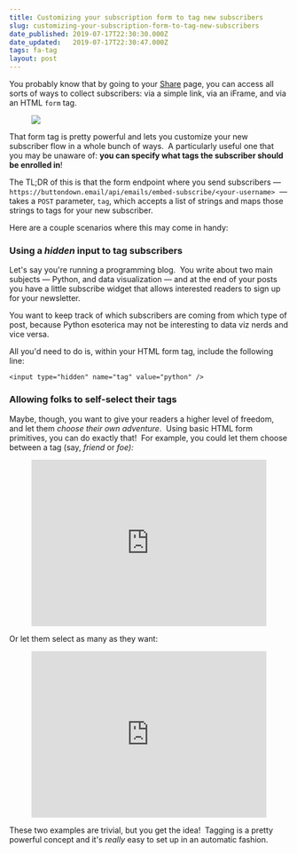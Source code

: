 ```yaml
---
title: Customizing your subscription form to tag new subscribers
slug: customizing-your-subscription-form-to-tag-new-subscribers
date_published: 2019-07-17T22:30:30.000Z
date_updated:   2019-07-17T22:30:47.000Z
tags: fa-tag
layout: post
---
```


<p>You probably know that by going to your <a href="https://buttondown.email/share">Share</a> page, you can access all sorts of ways to collect subscribers: via a simple link, via an iFrame, and via an HTML <code>form</code> tag.</p><!--kg-card-begin: image--><figure class="kg-card kg-image-card"><img src="https://blog.buttondown.email/content/images/2019/07/Screen-Shot-2019-07-17-at-3.19.18-PM.png" class="kg-image"></figure><!--kg-card-end: image--><p>That form tag is pretty powerful and lets you customize your new subscriber flow in a whole bunch of ways.  A particularly useful one that you may be unaware of: <strong>you can specify what tags the subscriber should be enrolled in</strong>!  </p><p>The TL;DR of this is that the form endpoint where you send subscribers —<code>https://buttondown.email/api/emails/embed-subscribe/&lt;your-username&gt;</code>  — takes a <code>POST</code> parameter, <code>tag</code>, which accepts a list of strings and maps those strings to tags for your new subscriber.</p><p>Here are a couple scenarios where this may come in handy:</p><h3 id="using-a-hidden-input-to-tag-subscribers">Using a <em>hidden</em> input to tag subscribers</h3><p>Let's say you're running a programming blog.  You write about two main subjects — Python, and data visualization — and at the end of your posts you have a little subscribe widget that allows interested readers to sign up for your newsletter. </p><p>You want to keep track of which subscribers are coming from which type of post, because Python esoterica may not be interesting to data viz nerds and vice versa.</p><p>All you'd need to do is, within your HTML form tag, include the following line:</p><!--kg-card-begin: code--><pre><code>&lt;input type="hidden" name="tag" value="python" /&gt;</code></pre><!--kg-card-end: code--><h3 id="allowing-folks-to-self-select-their-tags">Allowing folks to self-select their tags</h3><p>Maybe, though, you want to give your readers a higher level of freedom, and let them <em>choose their own adventure</em>.  Using basic HTML form primitives, you can do exactly that!  For example, you could let them choose between a tag (say, <em>friend</em> or <em>foe):</em></p><!--kg-card-begin: embed--><figure class="kg-card kg-embed-card"><iframe id="cp_embed_eqOwzZ" src="https://codepen.io/jmduke/embed/preview/eqOwzZ?height=300&amp;slug-hash=eqOwzZ&amp;default-tabs=html,result&amp;host=https://codepen.io" title="" scrolling="no" frameborder="0" height="300" allowtransparency="true" class="cp_embed_iframe" style="width: 100%; overflow: hidden;"></iframe></figure><!--kg-card-end: embed--><p>Or let them select as many as they want:</p><!--kg-card-begin: embed--><figure class="kg-card kg-embed-card"><iframe id="cp_embed_RXbzRJ" src="https://codepen.io/jmduke/embed/preview/RXbzRJ?height=300&amp;slug-hash=RXbzRJ&amp;default-tabs=html,result&amp;host=https://codepen.io" title="Tag self-enrollment in Buttondown" scrolling="no" frameborder="0" height="300" allowtransparency="true" class="cp_embed_iframe" style="width: 100%; overflow: hidden;"></iframe></figure><!--kg-card-end: embed--><p>These two examples are trivial, but you get the idea!  Tagging is a pretty powerful concept and it's <em>really</em> easy to set up in an automatic fashion.</p>
